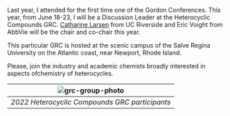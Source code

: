 Last year, I attended for the first time one of the Gordon Conferences. This year, from June 18-23, I will be a Discussion Leader at the Heterocyclic Compounds GRC. [Catharine Larsen](https://profiles.ucr.edu/app/home/profile/catharl) from UC Riverside and Eric Voight from AbbVie will be the chair and co-chair this year.

This particular GRC is hosted at the scenic campus of the Salve Regina University on the Atlantic coast, near Newport, Rhode Island.  

Please, join the industry and academic chemists broadly interested in aspects ofchemistry of heterocycles.

| ![grc-group-photo](/_assets/group_photo_grc.png)|
|:--:|
| *2022 Heterocyclic Compounds GRC participants* |

